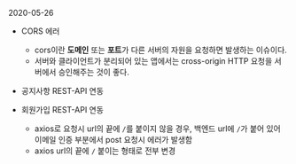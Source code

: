 2020-05-26

- CORS 에러
  - cors이란 **도메인** 또는 **포트**가 다른 서버의 자원을 요청하면 발생하는 이슈이다.
  - 서버와 클라이언트가 분리되어 있는 앱에서는 cross-origin HTTP 요청을 서버에서 승인해주는 것이 좋다.



- 공지사항 REST-API 연동
- 회원가입 REST-API 연동
  - axios로 요청시 url의 끝에 `/`를 붙이지 않을 경우, 백엔드 url에 `/`가 붙어 있어 이메일 인증 부분에서 post 요청시 에러가 발생함
  - axios url의 끝에 `/` 붙이는 형태로 전부 변경

